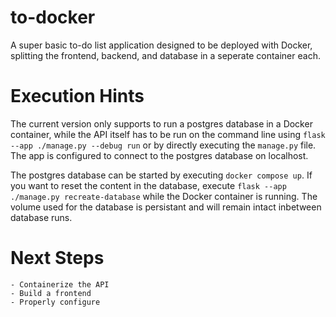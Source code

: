 # to-docker
A super basic to-do list application designed to be deployed with Docker, splitting the frontend, backend, and database in a seperate container each.

# Execution Hints
The current version only supports to run a postgres database in a Docker container, while the API itself has to be run on the command line using `flask --app ./manage.py --debug run` or by directly executing the `manage.py` file. The app is configured to connect to the postgres database on localhost.

The postgres database can be started by executing `docker compose up`. If you want to reset the content in the database, execute `flask --app ./manage.py recreate-database` while the Docker container is running. The volume used for the database is persistant and will remain intact inbetween database runs.

# Next Steps
    - Containerize the API
    - Build a frontend
    - Properly configure 
